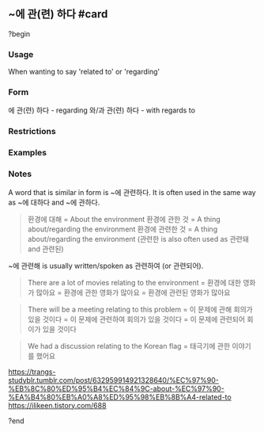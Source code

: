 ## ~에 관(련) 하다 #card
?begin
### Usage
When wanting to say 'related to' or 'regarding'

### Form
에 관(련) 하다 - regarding
와/과 관(련) 하다 - with regards to
### Restrictions

### Examples

### Notes
A word that is similar in form is ~에 관련하다. It is often used in the same way as ~에 대하다 and ~에 관하다.

> 환경에 대해 = About the environment
> 환경에 관한 것 = A thing about/regarding the environment
> 환경에 관련한 것 = A thing about/regarding the environment (관련한 is also often used as 관련돼 and 관련된)

~에 관련해 is usually written/spoken as 관련하여 (or 관련되어).

> There are a lot of movies relating to the environment
> = 환경에 대한 영화가 많아요
> = 환경에 관한 영화가 많아요
> = 환경에 관련된 영화가 많아요

> There will be a meeting relating to this problem
> = 이 문제에 관해 회의가 있을 것이다
> = 이 문제에 관련하여 회의가 있을 것이다
> = 이 문제에 관련되어 회이가 있을 것이다

> We had a discussion relating to the Korean flag
> = 태극기에 관한 이야기를 했어요

https://trangs-studyblr.tumblr.com/post/632959914921328640/%EC%97%90-%EB%8C%80%ED%95%B4%EC%84%9C-about-%EC%97%90-%EA%B4%80%EB%A0%A8%ED%95%98%EB%8B%A4-related-to
https://ilikeen.tistory.com/688
<!--SR:!2025-07-15,2,230-->
?end

